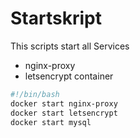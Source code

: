 # Startskript
This scripts start all Services

- nginx-proxy
- letsencrypt container


``` bash
#!/bin/bash
docker start nginx-proxy
docker start letsencrypt
docker start mysql
```
